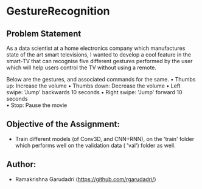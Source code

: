 # GestureRecognition

## Problem Statement
  As a data scientist at a home electronics company which manufactures state of the art smart televisions, I wanted to develop a cool feature in the smart-TV that can recognise five different gestures performed by the user which will help users control the TV without using a remote.

Below are the gestures, and associated commands for the same.
•	Thumbs up:  Increase the volume
•	Thumbs down: Decrease the volume
•	Left swipe: 'Jump' backwards 10 seconds
•	Right swipe: 'Jump' forward 10 seconds  
•	Stop: Pause the movie

## Objective of the Assignment:
- Train different models (of Conv3D, and CNN+RNN), on the 'train' folder which performs well on the validation data ( 'val') folder as well.


## Author:
- Ramakrishna Garudadri (https://github.com/rgarudadri/)
